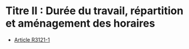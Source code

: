 # Titre II : Durée du travail, répartition et aménagement des horaires 

* [Article R3121-1](./LEGIARTI000018534644.md)
